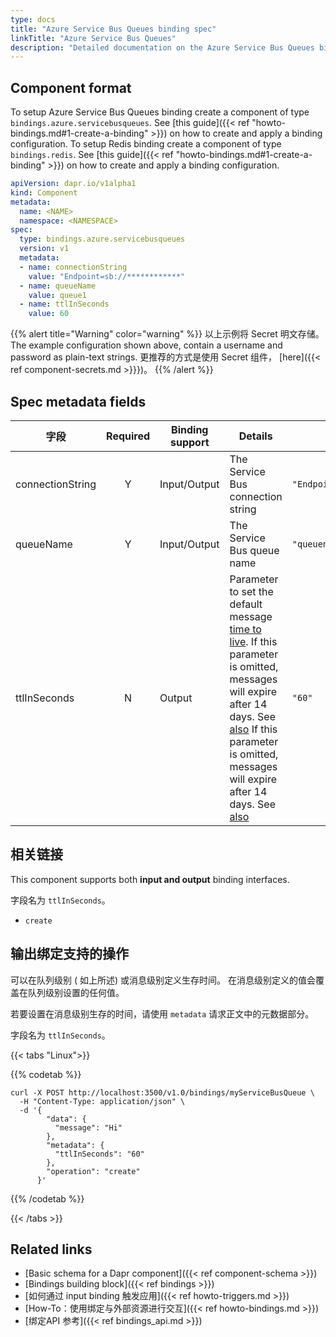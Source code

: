 ```yaml
---
type: docs
title: "Azure Service Bus Queues binding spec"
linkTitle: "Azure Service Bus Queues"
description: "Detailed documentation on the Azure Service Bus Queues binding component"
---
```


## Component format

To setup Azure Service Bus Queues binding create a component of type `bindings.azure.servicebusqueues`. See [this guide]({{< ref "howto-bindings.md#1-create-a-binding" >}}) on how to create and apply a binding configuration. To setup Redis binding create a component of type `bindings.redis`. See [this guide]({{< ref "howto-bindings.md#1-create-a-binding" >}}) on how to create and apply a binding configuration.

```yaml
apiVersion: dapr.io/v1alpha1
kind: Component
metadata:
  name: <NAME>
  namespace: <NAMESPACE>
spec:
  type: bindings.azure.servicebusqueues
  version: v1
  metadata:
  - name: connectionString
    value: "Endpoint=sb://************"
  - name: queueName
    value: queue1
  - name: ttlInSeconds
    value: 60
```

{{% alert title="Warning" color="warning" %}}
以上示例将 Secret 明文存储。 The example configuration shown above, contain a username and password as plain-text strings. 更推荐的方式是使用 Secret 组件， [here]({{< ref component-secrets.md >}}})。
{{% /alert %}}

## Spec metadata fields

| 字段               | Required | Binding support | Details                                                                                                                                                                                                                                                                                                                                                 | Example                        |
| ---------------- |:--------:| --------------- | ------------------------------------------------------------------------------------------------------------------------------------------------------------------------------------------------------------------------------------------------------------------------------------------------------------------------------------------------------- | ------------------------------ |
| connectionString |    Y     | Input/Output    | The Service Bus connection string                                                                                                                                                                                                                                                                                                                       | `"Endpoint=sb://************"` |
| queueName        |    Y     | Input/Output    | The Service Bus queue name                                                                                                                                                                                                                                                                                                                              | `"queuename"`                  |
| ttlInSeconds     |    N     | Output          | Parameter to set the default message [time to live](https://docs.microsoft.com/azure/service-bus-messaging/message-expiration). If this parameter is omitted, messages will expire after 14 days. See [also](#specifying-a-ttl-per-message) If this parameter is omitted, messages will expire after 14 days. See [also](#specifying-a-ttl-per-message) | `"60"`                         |

## 相关链接

This component supports both **input and output** binding interfaces.

字段名为 `ttlInSeconds`。

- `create`

## 输出绑定支持的操作

可以在队列级别 ( 如上所述) 或消息级别定义生存时间。 在消息级别定义的值会覆盖在队列级别设置的任何值。

若要设置在消息级别生存的时间，请使用 `metadata` 请求正文中的元数据部分。

字段名为 `ttlInSeconds`。

{{< tabs "Linux">}}

{{% codetab %}}

```shell
curl -X POST http://localhost:3500/v1.0/bindings/myServiceBusQueue \
  -H "Content-Type: application/json" \
  -d '{
        "data": {
          "message": "Hi"
        },
        "metadata": {
          "ttlInSeconds": "60"
        },
        "operation": "create"
      }'
```
{{% /codetab %}}

{{< /tabs >}}

## Related links

- [Basic schema for a Dapr component]({{< ref component-schema >}})
- [Bindings building block]({{< ref bindings >}})
- [如何通过 input binding 触发应用]({{< ref howto-triggers.md >}})
- [How-To：使用绑定与外部资源进行交互]({{< ref howto-bindings.md >}})
- [绑定API 参考]({{< ref bindings_api.md >}})
